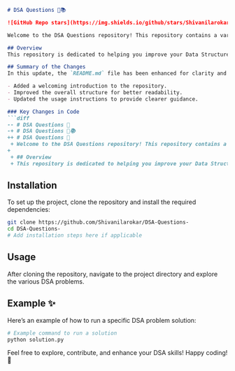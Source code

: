 ```markdown
# DSA Questions 🤖📚

![GitHub Repo stars](https://img.shields.io/github/stars/Shivanilarokar/DSA-Questions-) ![GitHub forks](https://img.shields.io/github/forks/Shivanilarokar/DSA-Questions-) ![GitHub issues](https://img.shields.io/github/issues/Shivanilarokar/DSA-Questions-)

Welcome to the DSA Questions repository! This repository contains a variety of DSA problems along with their solutions, designed to help you enhance your problem-solving skills.

## Overview
This repository is dedicated to helping you improve your Data Structures and Algorithms (DSA) skills by providing a comprehensive collection of problems and their solutions.

## Summary of the Changes
In this update, the `README.md` file has been enhanced for clarity and presentation. Below are the key changes made:

- Added a welcoming introduction to the repository.
- Improved the overall structure for better readability.
- Updated the usage instructions to provide clearer guidance.

### Key Changes in Code
```diff
-- # DSA Questions 🤖
-+ # DSA Questions 🤖📚
++ # DSA Questions 🤖
 + Welcome to the DSA Questions repository! This repository contains a variety of DSA problems along with their solutions, designed to help you enhance your problem-solving skills.
+
 + ## Overview
 + This repository is dedicated to helping you improve your Data Structures and Algorithms (DSA) skills by providing a comprehensive collection of problems and their solutions.
```

## Installation
To set up the project, clone the repository and install the required dependencies:

```bash
git clone https://github.com/Shivanilarokar/DSA-Questions-
cd DSA-Questions-
# Add installation steps here if applicable
```

## Usage
After cloning the repository, navigate to the project directory and explore the various DSA problems.

## Example ✨
Here’s an example of how to run a specific DSA problem solution:

```bash
# Example command to run a solution
python solution.py
```

Feel free to explore, contribute, and enhance your DSA skills! Happy coding! 🎉
```